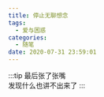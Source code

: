 ```yaml
---
title: 停止无聊想念
tags:
  - 爱与困惑
categories:
  - 随笔
date: 2020-07-31 23:59:01
---
```

:::tip
最后张了张嘴  
发现什么也讲不出来了
:::

<!-- more -->

<meting-js server="netease" type="song" id="64634" lrc-type="0"></meting-js>